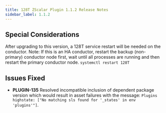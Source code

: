 ```yaml
---
title: 128T ZScalar Plugin 1.1.2 Release Notes
sidebar_label: 1.1.2
---
```

## Special Considerations
After upgrading to this version, a 128T service restart will be needed on the conductor. Note: If this is an HA conductor, restart the backup (non-primary) conductor node first, wait until all processes are running and then restart the primary conductor node. `systemctl restart 128T`

## Issues Fixed
- **PLUGIN-135** Resolved incompatible inclusion of dependent package version which would result in asset failures with the message: `Plugins highstate: ["No matching sls found for '_states' in env 'plugins'"]`.


